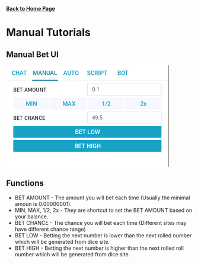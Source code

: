 
__[Back to Home Page](/)__

# Manual Tutorials

## Manual Bet UI
![](../../images/mydicebot/manual-tutorials.png)

## Functions
* BET AMOUNT - The amount you will bet each time (Usually the minimal amoun is 0.00000001).
* MIN, MAX, 1/2, 2x - They are shortcut to set the BET AMOUNT based on your balance.
* BET CHANCE - The chance you will bet each time (Different sites may have different chance range)
* BET LOW - Betting the next number is lower than the next rolled number which will be generated from dice site.
* BET HIGH - Betting the next number is higher than the next rolled roll number which will be generated from dice site.

